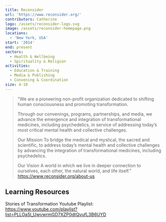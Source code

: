 ```yaml
---
title: Reconsider
url: 'https://www.reconsider.org/'
contributors: Catherine
logo: /assets/reconsider-logo.svg
image: /assets/reconsider-homepage.png
locations:
  - 'New York, USA'
start: '2014'
end: present
sectors:
  - Health & Wellbeing
  - Spirituality & Religion
activities:
  - Education & Training
  - Media & Publishing
  - Convening & Coordination
size: 4-10
---
```

> "We are a pioneering non-profit organization dedicated to shifting human consciousness and promoting transformation.
> 
> Through our convenings, programs, partnerships, and media, we advance the emergence and integration of transformational medicines, including psychedelics, in service of addressing today’s most critical mental health and collective challenges.
> 
> Our Mission
> To bridge the medical and mystical, the sacred and scientific, to address today’s mental health and collective challenges by advancing the integration of transformational medicines, including psychedelics.
> 
> Our Vision
> A world in which we live in deeper connection to ourselves, each other, the natural world, and life itself."
> https://www.reconsider.org/about-us 

## Learning Resources

Stories of Transformation Youtube Playlist: https://www.youtube.com/playlist?list=PLLOa5l_UwvwrmGD7XZP0dtQvufL3B6UYD 
